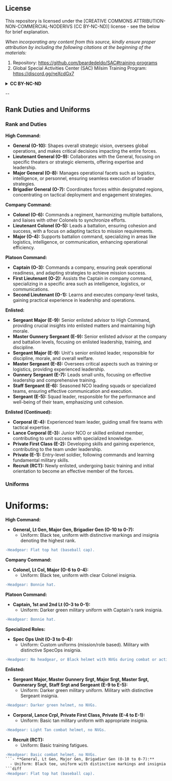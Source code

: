 ## License

This repository is licensed under the [CREATIVE COMMONS ATTRIBUTION-NON-COMMERCIAL-NODERIVS (CC BY-NC-ND)] license - see the below for brief explanation. 

*When incorporating any content from this source, kindly ensure proper attribution by including the following citations at the beginning of the materials:*
1. Repository: https://github.com/beardedeldo/SAC#training-programs
2. Global Special Activities Center (SAC) Milsim Training Program: https://discord.gg/neXcdGx7

<details>
  <summary><strong>CC BY-NC-ND</strong></summary>

Creative Commons Attribution-NonCommercial-NoDerivs (CC BY-NC-ND):
Users are free to:
Share — copy and redistribute the material in any medium or format for non-commercial purposes.
Under the following terms:
Attribution — You must give appropriate credit, provide a link to the license, and indicate if changes were made. You may do so in any reasonable manner, but not in any way that suggests the licensor endorses you or your use.
NonCommercial — You may not use the material for commercial purposes.
NoDerivatives — If you remix, transform, or build upon the material, you may not distribute the modified material.

------
</details>

--
## Rank Duties and Uniforms ## 

### Rank and Duties ## 

**High Command:**

- **General (O-10):** Shapes overall strategic vision, oversees global operations, and makes critical decisions impacting the entire forces.
- **Lieutenant General (O-9):** Collaborates with the General, focusing on specific theaters or strategic elements, offering expertise and leadership.
- **Major General (O-8):** Manages operational facets such as logistics, intelligence, or personnel, ensuring seamless execution of broader strategies.
- **Brigadier General (O-7):** Coordinates forces within designated regions, concentrating on tactical deployment and engagement strategies.

**Company Command:**

- **Colonel (O-6):** Commands a regiment, harmonizing multiple battalions, and liaises with other Colonels to synchronize efforts.
- **Lieutenant Colonel (O-5):** Leads a battalion, ensuring cohesion and success, with a focus on adapting tactics to mission requirements.
- **Major (O-4):** Supports battalion command, specializing in areas like logistics, intelligence, or communication, enhancing operational efficiency.

**Platoon Command:**

- **Captain (O-3):** Commands a company, ensuring peak operational readiness, and adapting strategies to achieve mission success.
- **First Lieutenant (O-2):** Assists the Captain in company command, specializing in a specific area such as intelligence, logistics, or communications.
- **Second Lieutenant (O-1):** Learns and executes company-level tasks, gaining practical experience in leadership and operations.

**Enlisted:**

- **Sergeant Major (E-9):** Senior enlisted advisor to High Command, providing crucial insights into enlisted matters and maintaining high morale.
- **Master Gunnery Sergeant (E-9):** Senior enlisted advisor at the company and battalion levels, focusing on enlisted leadership, training, and discipline.
- **Sergeant Major (E-9):** Unit's senior enlisted leader, responsible for discipline, morale, and overall welfare.
- **Master Sergeant (E-8):** Oversees critical aspects such as training or logistics, providing experienced leadership.
- **Gunnery Sergeant (E-7):** Leads small units, focusing on effective leadership and comprehensive training.
- **Staff Sergeant (E-6):** Seasoned NCO leading squads or specialized teams, ensuring effective communication and execution.
- **Sergeant (E-5):** Squad leader, responsible for the performance and well-being of their team, emphasizing unit cohesion.

**Enlisted (Continued):**

- **Corporal (E-4):** Experienced team leader, guiding small fire teams with tactical expertise.
- **Lance Corporal (E-3):** Junior NCO or skilled enlisted member, contributing to unit success with specialized knowledge.
- **Private First Class (E-2):** Developing skills and gaining experience, contributing to the team under leadership.
- **Private (E-1):** Entry-level soldier, following commands and learning fundamental military skills.
- **Recruit (RCT):** Newly enlisted, undergoing basic training and initial orientation to become an effective member of the forces.


### Uniforms ### 

# Uniforms: 

**High Command:**
- **General, Lt Gen, Major Gen, Brigadier Gen (O-10 to 0-7):**
  - Uniform: Black tee, uniform with distinctive markings and insignia denoting the highest rank.
```diff
-Headgear: Flat top hat (baseball cap). 
```
**Company Command:**
- **Colonel, Lt Col, Major (O-6 to 0-4):**
  - Uniform: Black tee, uniform with clear Colonel insignia.
```diff
-Headgear: Bonnie hat.
```
**Platoon Command:**
- **Captain, 1st and 2nd Lt (O-3 to 0-1):**
  - Uniform: Darker green military uniform with Captain's rank insignia.
```diff
-Headgear: Bonnie hat.
```
**Specialized Roles:**
- **Spec Ops Unit (O-3 to 0-4):**
  - Uniform: Custom uniforms (mission/role based). Military with distinctive SpecOps insignia.
```diff
-Headgear: No headgear, or Black helmet with NVGs during combat or active fire training.
```
**Enlisted:**
- **Sergeant Major, Master Gunnery Srgt, Major Srgt, Master Srgt, Gunnerary Srgt, Staff Srgt and Sergeant (E-9 to E-5):**
  - Uniform: Darker green military uniform. Military with distinctive Sergeant insignia.
```diff
-Headgear: Darker green helmet, no NVGs.
```
- **Corporal, Lance Crpl, Private First Class, Private (E-4 to E-1):**
  - Uniform: Basic tan military uniform with appropriate insignia.
```diff
-Headgear: Light Tan combat helmet, no NVGs.
```
- **Recruit (RCT):**
  - Uniform: Basic training fatigues.
```diff
-Headgear: Basic combat helmet, no NVGs.
```- **General, Lt Gen, Major Gen, Brigadier Gen (O-10 to 0-7):**
  - Uniform: Black tee, uniform with distinctive markings and insignia denoting the highest rank.
```diff
-Headgear: Flat top hat (baseball cap). 
```









